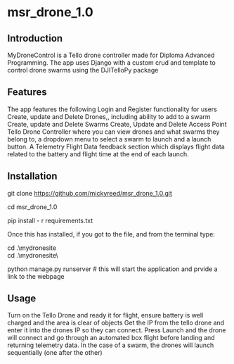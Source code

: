 # msr_drone_1.0
## Introduction
MyDroneControl is a Tello drone controller made for Diploma Advanced Programming.
The app uses Django with a custom crud and template to control drone swarms using the DJITelloPy package
## Features
The app features the following
Login and Register functionality for users
Create, update and Delete Drones,, including ability to add to a swarm
Create, update and Delete Swarms
Create, Update and Delete Access Point
Tello Drone Controller where you can view drones and what swarms they belong to, a dropdown menu to select a swarm to launch and a launch button.
A Telemetry Flight Data feedback section which displays flight data related to the battery and flight time at the end of each launch.

## Installation
git clone https://github.com/mickyreed/msr_drone_1.0.git

cd msr_drone_1.0

pip install - r requirements.txt

Once this has installed, if you got to the file, and from the terminal type:

cd .\mydronesite\
cd .\mydronesite\

python manage.py runserver # this will start the application and prvide a link to the webpage


## Usage
Turn on the Tello Drone and ready it for flight, ensure battery is well charged and the area is clear of objects
Get the IP from the tello drone and enter it into the drones IP so they can connect.
Press Launch and the drone will connect and go through an automated box flight before landing and returning telemetry data.
In the case of a swarm, the drones will launch sequentially (one after the other)
